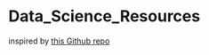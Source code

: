 # Data_Science_Resources

inspired by <a href= "https://github.com/julianikulski/data-science-resources"> this Github repo </a>
